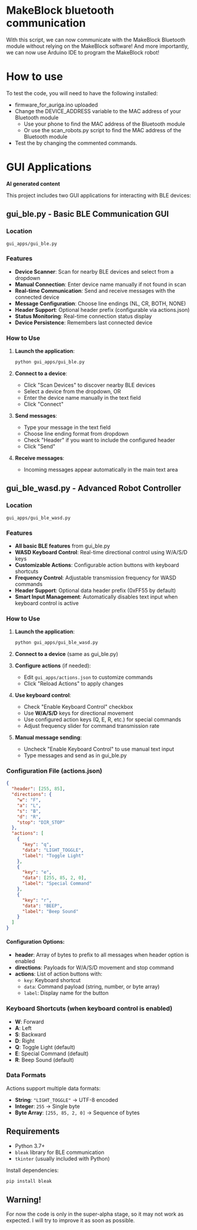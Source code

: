 # MakeBlock bluetooth communication

With this script, we can now communicate with the MakeBlock Bluetooth module without relying on the MakeBlock software! And more importantly, we can now use Arduino IDE to program the MakeBlock robot!

# How to use
To test the code, you will need to have the following installed:
- firmware_for_auriga.ino uploaded
- Change the DEVICE_ADDRESS variable to the MAC address of your Bluetooth module
  - Use your phone to find the MAC address of the Bluetooth module
  - Or use the scan_robots.py script to find the MAC address of the Bluetooth module
- Test the by changing the commented commands.

# GUI Applications
**AI generated content**

This project includes two GUI applications for interacting with BLE devices:

## gui_ble.py - Basic BLE Communication GUI

### Location
`gui_apps/gui_ble.py`

### Features
- **Device Scanner**: Scan for nearby BLE devices and select from a dropdown
- **Manual Connection**: Enter device name manually if not found in scan
- **Real-time Communication**: Send and receive messages with the connected device
- **Message Configuration**: Choose line endings (NL, CR, BOTH, NONE)
- **Header Support**: Optional header prefix (configurable via actions.json)
- **Status Monitoring**: Real-time connection status display
- **Device Persistence**: Remembers last connected device

### How to Use
1. **Launch the application**:
   ```bash
   python gui_apps/gui_ble.py
   ```

2. **Connect to a device**:
   - Click "Scan Devices" to discover nearby BLE devices
   - Select a device from the dropdown, OR
   - Enter the device name manually in the text field
   - Click "Connect"

3. **Send messages**:
   - Type your message in the text field
   - Choose line ending format from dropdown
   - Check "Header" if you want to include the configured header
   - Click "Send"

4. **Receive messages**:
   - Incoming messages appear automatically in the main text area


## gui_ble_wasd.py - Advanced Robot Controller

### Location
`gui_apps/gui_ble_wasd.py`

### Features
- **All basic BLE features** from gui_ble.py
- **WASD Keyboard Control**: Real-time directional control using W/A/S/D keys
- **Customizable Actions**: Configurable action buttons with keyboard shortcuts
- **Frequency Control**: Adjustable transmission frequency for WASD commands
- **Header Support**: Optional data header prefix (0xFF55 by default)
- **Smart Input Management**: Automatically disables text input when keyboard control is active

### How to Use
1. **Launch the application**:
   ```bash
   python gui_apps/gui_ble_wasd.py
   ```

2. **Connect to a device** (same as gui_ble.py)

3. **Configure actions** (if needed):
   - Edit `gui_apps/actions.json` to customize commands
   - Click "Reload Actions" to apply changes

4. **Use keyboard control**:
   - Check "Enable Keyboard Control" checkbox
   - Use **W/A/S/D** keys for directional movement
   - Use configured action keys (Q, E, R, etc.) for special commands
   - Adjust frequency slider for command transmission rate

5. **Manual message sending**:
   - Uncheck "Enable Keyboard Control" to use manual text input
   - Type messages and send as in gui_ble.py

### Configuration File (actions.json)
```json
{
  "header": [255, 85],
  "directions": {
    "w": "F",
    "a": "L", 
    "s": "B",
    "d": "R",
    "stop": "DIR_STOP"
  },
  "actions": [
    {
      "key": "q",
      "data": "LIGHT_TOGGLE",
      "label": "Toggle Light"
    },
    {
      "key": "e", 
      "data": [255, 85, 2, 0],
      "label": "Special Command"
    },
    {
      "key": "r",
      "data": "BEEP",
      "label": "Beep Sound"
    }
  ]
}
```

#### Configuration Options:
- **header**: Array of bytes to prefix to all messages when header option is enabled
- **directions**: Payloads for W/A/S/D movement and stop command
- **actions**: List of action buttons with:
  - `key`: Keyboard shortcut
  - `data`: Command payload (string, number, or byte array)
  - `label`: Display name for the button

### Keyboard Shortcuts (when keyboard control is enabled)
- **W**: Forward
- **A**: Left  
- **S**: Backward
- **D**: Right
- **Q**: Toggle Light (default)
- **E**: Special Command (default)
- **R**: Beep Sound (default)

### Data Formats
Actions support multiple data formats:
- **String**: `"LIGHT_TOGGLE"` → UTF-8 encoded
- **Integer**: `255` → Single byte
- **Byte Array**: `[255, 85, 2, 0]` → Sequence of bytes

## Requirements
- Python 3.7+
- `bleak` library for BLE communication
- `tkinter` (usually included with Python)

Install dependencies:
```bash
pip install bleak
```

## Warning!
For now the code is only in the super-alpha stage, so it may not work as expected. I will try to improve it as soon as possible.

